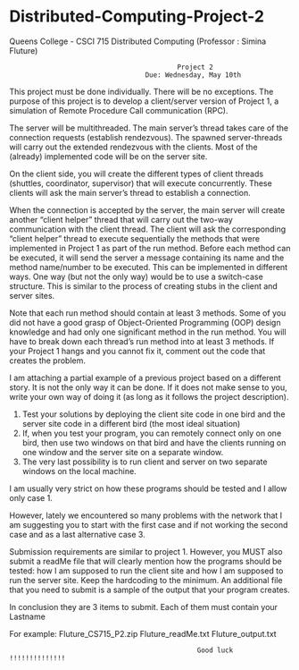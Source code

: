 # Distributed-Computing-Project-2
Queens College - CSCI 715 Distributed Computing (Professor : Simina Fluture)

                                              Project 2
                                      Due: Wednesday, May 10th

This project must be done individually. There will be no exceptions. The purpose of this project is to develop a client/server version of Project 1, a simulation of Remote Procedure Call communication (RPC).

The server will be multithreaded. The main server’s thread takes care of the connection requests (establish rendezvous). The spawned server-threads will carry out the extended rendezvous with the clients. Most of the (already) implemented code will be on the server site.

On the client side, you will create the different types of client threads (shuttles, coordinator, supervisor) that will execute concurrently. These clients will ask the main server’s thread to establish a connection.

When the connection is accepted by the server, the main server will create another “client helper” thread that will carry out the two-way communication with the client thread. The client will ask the corresponding “client helper” thread to execute sequentially the methods that were implemented in Project 1 as part of the run method. Before each method can be executed, it will send the server a message containing its name and the method name/number to be executed. This can be implemented in different ways. One way (but not the only way) would be to use a switch-case structure. This is similar to the process of creating stubs in the client and server sites.

Note that each run method should contain at least 3 methods. Some of you did not have a good grasp of Object-Oriented Programming (OOP) design knowledge and had only one significant method in the run method. You will have to break down each thread’s run method into at least 3 methods. If your Project 1 hangs and you cannot fix it, comment out the code that creates the problem.

I am attaching a partial example of a previous project based on a different story. It is not the only way it can be done. If it does not make sense to you, write your own way of doing it (as long as it follows the project description).

1. Test your solutions by deploying the client site code in one bird and the server site code in a different bird (the most ideal situation)
2. If, when you test your program, you can remotely connect only on one bird, then use two windows on that bird and have the clients running on one window and the server site on a separate window.
3. The very last possibility is to run client and server on two separate windows on the local machine.

I am usually very strict on how these programs should be tested and I allow only case 1.

However, lately we encountered so many problems with the network that I am suggesting you to start with the first case and if not working the second case and as a last alternative case 3.

Submission requirements are similar to project 1. However, you MUST also submit a readMe file that will clearly mention how the programs should be tested: how I am supposed to run the client site and how I am supposed to run the server site. Keep the hardcoding to the minimum.
An additional file that you need to submit is a sample of the output that your program creates.

In conclusion they are 3 items to submit. Each of them must contain your Lastname

For example: Fluture_CS715_P2.zip
             Fluture_readMe.txt
             Fluture_output.txt
             
                                                   Good luck !!!!!!!!!!!!!!
